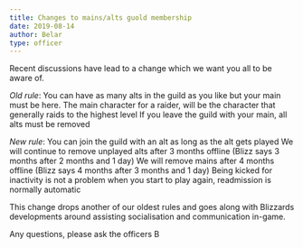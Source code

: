 ```yaml
---
title: Changes to mains/alts guold membership
date: 2019-08-14
author: Belar
type: officer
---
```


Recent discussions have lead to a change which we want you all to be aware of.

*Old rule*:
You can have as many alts in the guild as you like but your main must be here.
The main character for a raider, will be the character that generally raids to the highest level
If you leave the guild with your main, all alts must be removed
<!--more-->

*New rule*:
You can join the guild with an alt as long as the alt gets played
We will continue to remove unplayed alts after 3 months offline (Blizz says 3 months after 2 months and 1 day)
We will remove mains after 4 months offline (Blizz says 4 months after 3 months and 1 day)
Being kicked for inactivity is not a problem when you start to play again, readmission is normally automatic

This change drops another of our oldest rules and goes along with Blizzards developments around assisting socialisation and communication in-game.

Any questions, please ask the officers 
B
